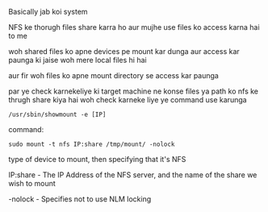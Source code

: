 Basically jab koi system

NFS   ke thorugh files share karra ho aur mujhe use files ko access karna hai to me

woh shared files ko apne devices pe mount kar dunga aur access kar paunga ki jaise woh mere local files hi hai

aur fir woh files ko apne mount directory se access kar paunga

par ye check karnekeliye ki target machine ne konse files ya path ko nfs ke thrugh share kiya hai woh check karneke liye ye command use karunga

	/usr/sbin/showmount -e [IP]



command: 

	sudo mount -t nfs IP:share /tmp/mount/ -nolock

type of device to mount, then specifying that it's NFS

IP:share - The IP Address of the NFS server, and the name of the share we wish to mount

-nolock - Specifies not to use NLM locking

